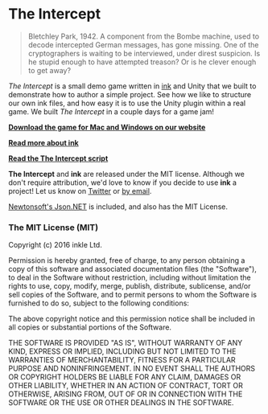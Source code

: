 # The Intercept


> Bletchley Park, 1942. A component from the Bombe machine, used to decode intercepted German messages, has gone missing. One of the cryptographers is waiting to be interviewed, under direst suspicion. Is he stupid enough to have attempted treason? Or is he clever enough to get away?

*The Intercept* is a small demo game written in [ink](http://www.github.com/inkle/ink) and Unity that we built to demonstrate how to author a simple project. See how we like to structure our own ink files, and how easy it is to use the Unity plugin within a real game. We built *The Intercept* in a couple days for a game jam!

**[Download the game for Mac and Windows on our website](http://www.inklestudios.com/ink/theintercept)**

**[Read more about ink](http://www.inklestudios.com/ink)**

**[Read the The Intercept script](https://github.com/inkle/the-intercept/blob/master/Assets/Ink/TheIntercept.ink)**

**The Intercept** and **ink** are released under the MIT license. Although we don't require attribution, we'd love to know if you decide to use **ink** a project! Let us know on [Twitter](http://www.twitter.com/inkleStudios) or [by email](mailto:info@inklestudios.com).

[Newtonsoft's Json.NET](http://www.newtonsoft.com/json) is included, and also has the MIT License.

### The MIT License (MIT)
Copyright (c) 2016 inkle Ltd.

Permission is hereby granted, free of charge, to any person obtaining a copy of this software and associated documentation files (the "Software"), to deal in the Software without restriction, including without limitation the rights to use, copy, modify, merge, publish, distribute, sublicense, and/or sell copies of the Software, and to permit persons to whom the Software is furnished to do so, subject to the following conditions:

The above copyright notice and this permission notice shall be included in all copies or substantial portions of the Software.

THE SOFTWARE IS PROVIDED "AS IS", WITHOUT WARRANTY OF ANY KIND, EXPRESS OR IMPLIED, INCLUDING BUT NOT LIMITED TO THE WARRANTIES OF MERCHANTABILITY, FITNESS FOR A PARTICULAR PURPOSE AND NONINFRINGEMENT. IN NO EVENT SHALL THE AUTHORS OR COPYRIGHT HOLDERS BE LIABLE FOR ANY CLAIM, DAMAGES OR OTHER LIABILITY, WHETHER IN AN ACTION OF CONTRACT, TORT OR OTHERWISE, ARISING FROM, OUT OF OR IN CONNECTION WITH THE SOFTWARE OR THE USE OR OTHER DEALINGS IN THE SOFTWARE.